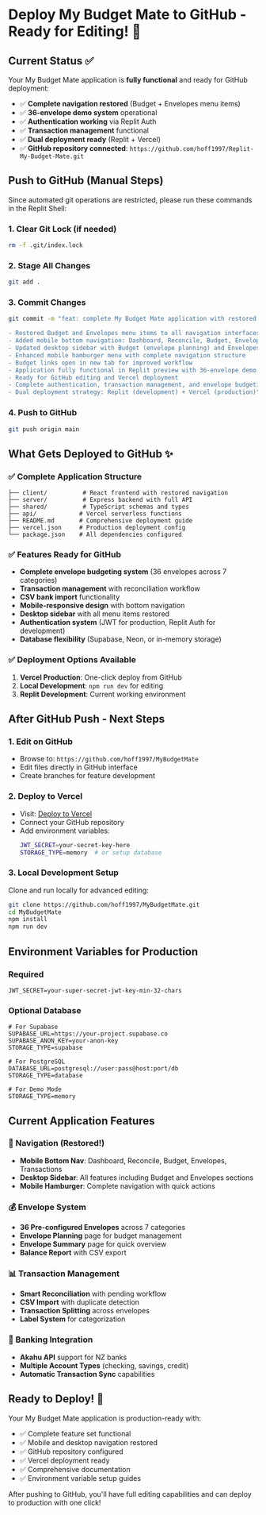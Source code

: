# Deploy My Budget Mate to GitHub - Ready for Editing! 🚀

## Current Status ✅

Your My Budget Mate application is **fully functional** and ready for GitHub deployment:

- ✅ **Complete navigation restored** (Budget + Envelopes menu items)
- ✅ **36-envelope demo system** operational  
- ✅ **Authentication working** via Replit Auth
- ✅ **Transaction management** functional
- ✅ **Dual deployment ready** (Replit + Vercel)
- ✅ **GitHub repository connected**: `https://github.com/hoff1997/Replit-My-Budget-Mate.git`

## Push to GitHub (Manual Steps)

Since automated git operations are restricted, please run these commands in the Replit Shell:

### 1. Clear Git Lock (if needed)
```bash
rm -f .git/index.lock
```

### 2. Stage All Changes
```bash
git add .
```

### 3. Commit Changes
```bash
git commit -m "feat: complete My Budget Mate application with restored navigation

- Restored Budget and Envelopes menu items to all navigation interfaces
- Added mobile bottom navigation: Dashboard, Reconcile, Budget, Envelopes, Transactions
- Updated desktop sidebar with Budget (envelope planning) and Envelopes (envelope summary)
- Enhanced mobile hamburger menu with complete navigation structure
- Budget links open in new tab for improved workflow
- Application fully functional in Replit preview with 36-envelope demo system
- Ready for GitHub editing and Vercel deployment
- Complete authentication, transaction management, and envelope budgeting system
- Dual deployment strategy: Replit (development) + Vercel (production)"
```

### 4. Push to GitHub
```bash
git push origin main
```

## What Gets Deployed to GitHub ✨

### ✅ Complete Application Structure
```
├── client/          # React frontend with restored navigation
├── server/          # Express backend with full API
├── shared/          # TypeScript schemas and types
├── api/            # Vercel serverless functions
├── README.md       # Comprehensive deployment guide
├── vercel.json     # Production deployment config
└── package.json    # All dependencies configured
```

### ✅ Features Ready for GitHub
- **Complete envelope budgeting system** (36 envelopes across 7 categories)
- **Transaction management** with reconciliation workflow
- **CSV bank import** functionality
- **Mobile-responsive design** with bottom navigation
- **Desktop sidebar** with all menu items restored
- **Authentication system** (JWT for production, Replit Auth for development)
- **Database flexibility** (Supabase, Neon, or in-memory storage)

### ✅ Deployment Options Available
1. **Vercel Production**: One-click deploy from GitHub
2. **Local Development**: `npm run dev` for editing
3. **Replit Development**: Current working environment

## After GitHub Push - Next Steps

### 1. Edit on GitHub
- Browse to: `https://github.com/hoff1997/MyBudgetMate`
- Edit files directly in GitHub interface
- Create branches for feature development

### 2. Deploy to Vercel
- Visit: [Deploy to Vercel](https://vercel.com/new/clone?repository-url=https://github.com/hoff1997/MyBudgetMate)
- Connect your GitHub repository
- Add environment variables:
  ```bash
  JWT_SECRET=your-secret-key-here
  STORAGE_TYPE=memory  # or setup database
  ```

### 3. Local Development Setup
Clone and run locally for advanced editing:
```bash
git clone https://github.com/hoff1997/MyBudgetMate.git
cd MyBudgetMate
npm install
npm run dev
```

## Environment Variables for Production

### Required
```env
JWT_SECRET=your-super-secret-jwt-key-min-32-chars
```

### Optional Database
```env
# For Supabase
SUPABASE_URL=https://your-project.supabase.co
SUPABASE_ANON_KEY=your-anon-key
STORAGE_TYPE=supabase

# For PostgreSQL
DATABASE_URL=postgresql://user:pass@host:port/db
STORAGE_TYPE=database

# For Demo Mode
STORAGE_TYPE=memory
```

## Current Application Features

### 📱 Navigation (Restored!)
- **Mobile Bottom Nav**: Dashboard, Reconcile, Budget, Envelopes, Transactions
- **Desktop Sidebar**: All features including Budget and Envelopes sections
- **Mobile Hamburger**: Complete navigation with quick actions

### 💰 Envelope System
- **36 Pre-configured Envelopes** across 7 categories
- **Envelope Planning** page for budget management
- **Envelope Summary** page for quick overview
- **Balance Report** with CSV export

### 📊 Transaction Management
- **Smart Reconciliation** with pending workflow
- **CSV Import** with duplicate detection
- **Transaction Splitting** across envelopes
- **Label System** for categorization

### 🏦 Banking Integration
- **Akahu API** support for NZ banks
- **Multiple Account Types** (checking, savings, credit)
- **Automatic Transaction Sync** capabilities

## Ready to Deploy! 🎉

Your My Budget Mate application is production-ready with:
- ✅ Complete feature set functional
- ✅ Mobile and desktop navigation restored
- ✅ GitHub repository configured
- ✅ Vercel deployment ready
- ✅ Comprehensive documentation
- ✅ Environment variable setup guides

After pushing to GitHub, you'll have full editing capabilities and can deploy to production with one click!